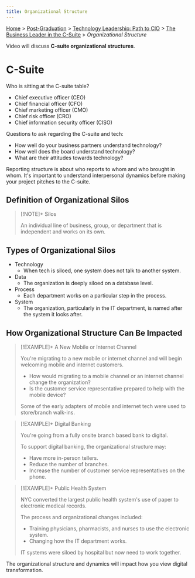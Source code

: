 ```yaml
---
title: Organizational Structure
---
```


[Home](../../../index.md) > [Post-Graduation](../../index.md) > [Technology Leadership: Path to CIO](../index.md) > [The Business Leader in the C-Suite](./index.md) > _Organizational Structure_

Video will discuss **C-suite organizational structures**.

# C-Suite

Who is sitting at the C-suite table?

- Chief executive officer (CEO)
- Chief financial officer (CFO)
- Chief marketing officer (CMO)
- Chief risk officer (CRO)
- Chief information security officer (CISO)

Questions to ask regarding the C-suite and tech:

- How well do your business partners understand technology?
- How well does the board understand technology?
- What are their attitudes towards technology?

Reporting structure is about who reports to whom and who brought in whom. It's important to understand interpersonal dynamics before making your project pitches to the C-suite.

## Definition of Organizational Silos

> [!NOTE]+ Silos
>
> An individual line of business, group, or department that is independent and works on its own.

## Types of Organizational Silos

- Technology
  - When tech is siloed, one system does not talk to another system.
- Data
  - The organization is deeply siloed on a database level.
- Process
  - Each department works on a particular step in the process.
- System
  - The organization, particularly in the IT department, is named after the system it looks after.

## How Organizational Structure Can Be Impacted

> [!EXAMPLE]+ A New Mobile or Internet Channel
>
> You're migrating to a new mobile or internet channel and will begin welcoming mobile and internet customers.
>
> - How would migrating to a mobile channel or an internet channel change the organization?
> - Is the customer service representative prepared to help with the mobile device?
>
> Some of the early adapters of mobile and internet tech were used to store/branch walk-ins.

> [!EXAMPLE]+ Digital Banking
>
> You're going from a fully onsite branch based bank to digital.
>
> To support digital banking, the organizational structure may:
>
> - Have more in-person tellers.
> - Reduce the number of branches.
> - Increase the number of customer service representatives on the phone.

> [!EXAMPLE]+ Public Health System
>
> NYC converted the largest public health system's use of paper to electronic medical records.
>
> The process and organizational changes included:
>
> - Training physicians, pharmacists, and nurses to use the electronic system.
> - Changing how the IT department works.
>
> IT systems were siloed by hospital but now need to work together.

The organizational structure and dynamics will impact how you view digital transformation.
